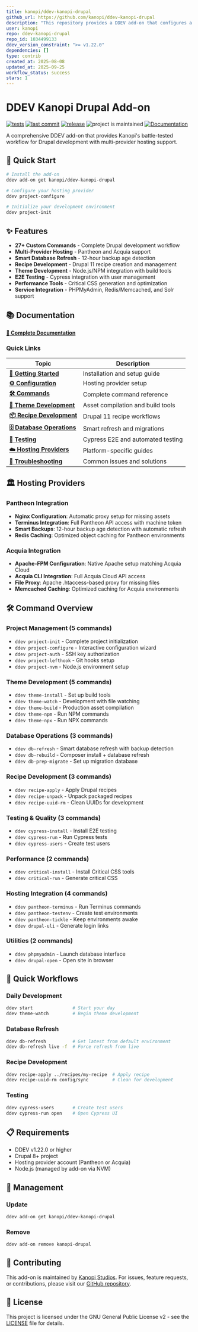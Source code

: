 ```yaml
---
title: kanopi/ddev-kanopi-drupal
github_url: https://github.com/kanopi/ddev-kanopi-drupal
description: "This repository provides a DDEV add-on that configures a WordPress development environment with Kanopi's standard tooling and workflows. "
user: kanopi
repo: ddev-kanopi-drupal
repo_id: 1034499133
ddev_version_constraint: ">= v1.22.0"
dependencies: []
type: contrib
created_at: 2025-08-08
updated_at: 2025-09-25
workflow_status: success
stars: 1
---
```


# DDEV Kanopi Drupal Add-on

[![tests](https://github.com/kanopi/ddev-kanopi-drupal/actions/workflows/test.yml/badge.svg?branch=main)](https://github.com/kanopi/ddev-kanopi-drupal/actions/workflows/test.yml?query=branch%3Amain)
[![last commit](https://img.shields.io/github/last-commit/kanopi/ddev-kanopi-drupal)](https://github.com/kanopi/ddev-kanopi-drupal/commits)
[![release](https://img.shields.io/github/v/release/kanopi/ddev-kanopi-drupal)](https://github.com/kanopi/ddev-kanopi-drupal/releases/latest)
![project is maintained](https://img.shields.io/maintenance/yes/2025.svg)
[![Documentation](https://img.shields.io/badge/docs-mkdocs-blue.svg)](https://kanopi.github.io/ddev-kanopi-drupal/)

A comprehensive DDEV add-on that provides Kanopi's battle-tested workflow for Drupal development with multi-provider hosting support.

## 🚀 Quick Start

```bash
# Install the add-on
ddev add-on get kanopi/ddev-kanopi-drupal

# Configure your hosting provider
ddev project-configure

# Initialize your development environment
ddev project-init
```

## ✨ Features

- **27+ Custom Commands** - Complete Drupal development workflow
- **Multi-Provider Hosting** - Pantheon and Acquia support
- **Smart Database Refresh** - 12-hour backup age detection
- **Recipe Development** - Drupal 11 recipe creation and management
- **Theme Development** - Node.js/NPM integration with build tools
- **E2E Testing** - Cypress integration with user management
- **Performance Tools** - Critical CSS generation and optimization
- **Service Integration** - PHPMyAdmin, Redis/Memcached, and Solr support

## 📚 Documentation

**[📖 Complete Documentation](https://kanopi.github.io/ddev-kanopi-drupal/)**

### Quick Links

| Topic | Description |
|-------|-------------|
| **[🏁 Getting Started](https://kanopi.github.io/ddev-kanopi-drupal/installation/)** | Installation and setup guide |
| **[⚙️ Configuration](https://kanopi.github.io/ddev-kanopi-drupal/configuration/)** | Hosting provider setup |
| **[🛠 Commands](https://kanopi.github.io/ddev-kanopi-drupal/commands/)** | Complete command reference |
| **[🎨 Theme Development](https://kanopi.github.io/ddev-kanopi-drupal/theme-development/)** | Asset compilation and build tools |
| **[📦 Recipe Development](https://kanopi.github.io/ddev-kanopi-drupal/recipe-development/)** | Drupal 11 recipe workflows |
| **[🗄 Database Operations](https://kanopi.github.io/ddev-kanopi-drupal/database-operations/)** | Smart refresh and migrations |
| **[🧪 Testing](https://kanopi.github.io/ddev-kanopi-drupal/testing/)** | Cypress E2E and automated testing |
| **[☁️ Hosting Providers](https://kanopi.github.io/ddev-kanopi-drupal/hosting-providers/)** | Platform-specific guides |
| **[🔧 Troubleshooting](https://kanopi.github.io/ddev-kanopi-drupal/troubleshooting/)** | Common issues and solutions |

## 🏛️ Hosting Providers

### Pantheon Integration
- **Nginx Configuration**: Automatic proxy setup for missing assets
- **Terminus Integration**: Full Pantheon API access with machine token
- **Smart Backups**: 12-hour backup age detection with automatic refresh
- **Redis Caching**: Optimized object caching for Pantheon environments

### Acquia Integration
- **Apache-FPM Configuration**: Native Apache setup matching Acquia Cloud
- **Acquia CLI Integration**: Full Acquia Cloud API access
- **File Proxy**: Apache .htaccess-based proxy for missing files
- **Memcached Caching**: Optimized caching for Acquia environments

## 🛠 Command Overview

### Project Management (5 commands)
- `ddev project-init` - Complete project initialization
- `ddev project-configure` - Interactive configuration wizard
- `ddev project-auth` - SSH key authorization
- `ddev project-lefthook` - Git hooks setup
- `ddev project-nvm` - Node.js environment setup

### Theme Development (5 commands)
- `ddev theme-install` - Set up build tools
- `ddev theme-watch` - Development with file watching
- `ddev theme-build` - Production asset compilation
- `ddev theme-npm` - Run NPM commands
- `ddev theme-npx` - Run NPX commands

### Database Operations (3 commands)
- `ddev db-refresh` - Smart database refresh with backup detection
- `ddev db-rebuild` - Composer install + database refresh
- `ddev db-prep-migrate` - Set up migration database

### Recipe Development (3 commands)
- `ddev recipe-apply` - Apply Drupal recipes
- `ddev recipe-unpack` - Unpack packaged recipes
- `ddev recipe-uuid-rm` - Clean UUIDs for development

### Testing & Quality (3 commands)
- `ddev cypress-install` - Install E2E testing
- `ddev cypress-run` - Run Cypress tests
- `ddev cypress-users` - Create test users

### Performance (2 commands)
- `ddev critical-install` - Install Critical CSS tools
- `ddev critical-run` - Generate critical CSS

### Hosting Integration (4 commands)
- `ddev pantheon-terminus` - Run Terminus commands
- `ddev pantheon-testenv` - Create test environments
- `ddev pantheon-tickle` - Keep environments awake
- `ddev drupal-uli` - Generate login links

### Utilities (2 commands)
- `ddev phpmyadmin` - Launch database interface
- `ddev drupal-open` - Open site in browser

## 🚦 Quick Workflows

### Daily Development
```bash
ddev start               # Start your day
ddev theme-watch         # Begin theme development
```

### Database Refresh
```bash
ddev db-refresh          # Get latest from default environment
ddev db-refresh live -f  # Force refresh from live
```

### Recipe Development
```bash
ddev recipe-apply ../recipes/my-recipe  # Apply recipe
ddev recipe-uuid-rm config/sync         # Clean for development
```

### Testing
```bash
ddev cypress-users       # Create test users
ddev cypress-run open    # Open Cypress UI
```

## 📋 Requirements

- DDEV v1.22.0 or higher
- Drupal 8+ project
- Hosting provider account (Pantheon or Acquia)
- Node.js (managed by add-on via NVM)

## 🔧 Management

### Update
```bash
ddev add-on get kanopi/ddev-kanopi-drupal
```

### Remove
```bash
ddev add-on remove kanopi-drupal
```

## 🤝 Contributing

This add-on is maintained by [Kanopi Studios](https://kanopi.com). For issues, feature requests, or contributions, please visit our [GitHub repository](https://github.com/kanopi/ddev-kanopi-drupal).

## 📄 License

This project is licensed under the GNU General Public License v2 - see the [LICENSE](https://github.com/kanopi/ddev-kanopi-drupal/blob/main/LICENSE) file for details.
